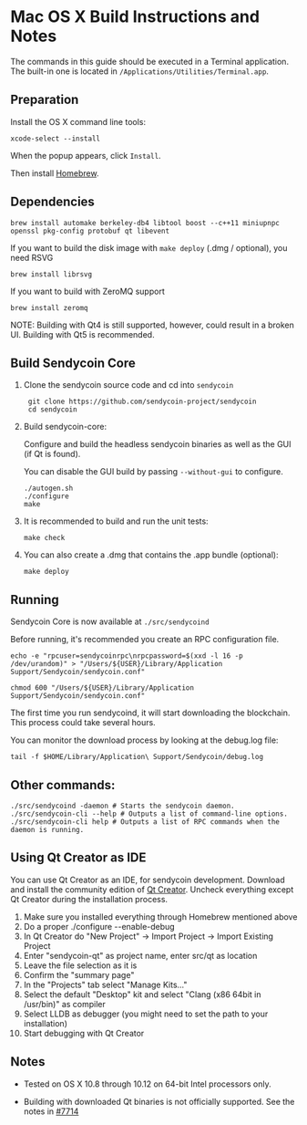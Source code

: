 Mac OS X Build Instructions and Notes
====================================
The commands in this guide should be executed in a Terminal application.
The built-in one is located in `/Applications/Utilities/Terminal.app`.

Preparation
-----------
Install the OS X command line tools:

`xcode-select --install`

When the popup appears, click `Install`.

Then install [Homebrew](https://brew.sh).

Dependencies
----------------------

    brew install automake berkeley-db4 libtool boost --c++11 miniupnpc openssl pkg-config protobuf qt libevent

If you want to build the disk image with `make deploy` (.dmg / optional), you need RSVG

    brew install librsvg

If you want to build with ZeroMQ support
    
    brew install zeromq

NOTE: Building with Qt4 is still supported, however, could result in a broken UI. Building with Qt5 is recommended.

Build Sendycoin Core
------------------------

1. Clone the sendycoin source code and cd into `sendycoin`

        git clone https://github.com/sendycoin-project/sendycoin
        cd sendycoin

2.  Build sendycoin-core:

    Configure and build the headless sendycoin binaries as well as the GUI (if Qt is found).

    You can disable the GUI build by passing `--without-gui` to configure.

        ./autogen.sh
        ./configure
        make

3.  It is recommended to build and run the unit tests:

        make check

4.  You can also create a .dmg that contains the .app bundle (optional):

        make deploy

Running
-------

Sendycoin Core is now available at `./src/sendycoind`

Before running, it's recommended you create an RPC configuration file.

    echo -e "rpcuser=sendycoinrpc\nrpcpassword=$(xxd -l 16 -p /dev/urandom)" > "/Users/${USER}/Library/Application Support/Sendycoin/sendycoin.conf"

    chmod 600 "/Users/${USER}/Library/Application Support/Sendycoin/sendycoin.conf"

The first time you run sendycoind, it will start downloading the blockchain. This process could take several hours.

You can monitor the download process by looking at the debug.log file:

    tail -f $HOME/Library/Application\ Support/Sendycoin/debug.log

Other commands:
-------

    ./src/sendycoind -daemon # Starts the sendycoin daemon.
    ./src/sendycoin-cli --help # Outputs a list of command-line options.
    ./src/sendycoin-cli help # Outputs a list of RPC commands when the daemon is running.

Using Qt Creator as IDE
------------------------
You can use Qt Creator as an IDE, for sendycoin development.
Download and install the community edition of [Qt Creator](https://www.qt.io/download/).
Uncheck everything except Qt Creator during the installation process.

1. Make sure you installed everything through Homebrew mentioned above
2. Do a proper ./configure --enable-debug
3. In Qt Creator do "New Project" -> Import Project -> Import Existing Project
4. Enter "sendycoin-qt" as project name, enter src/qt as location
5. Leave the file selection as it is
6. Confirm the "summary page"
7. In the "Projects" tab select "Manage Kits..."
8. Select the default "Desktop" kit and select "Clang (x86 64bit in /usr/bin)" as compiler
9. Select LLDB as debugger (you might need to set the path to your installation)
10. Start debugging with Qt Creator

Notes
-----

* Tested on OS X 10.8 through 10.12 on 64-bit Intel processors only.

* Building with downloaded Qt binaries is not officially supported. See the notes in [#7714](https://github.com/bitcoin/bitcoin/issues/7714)
